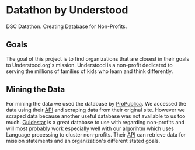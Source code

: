# Datathon by Understood
DSC Datathon. Creating Database for Non-Profits.

## Goals
The goal of this project is to find organizations that are closest in their goals to Understood.org's mission. Understood is a non-profit dedicated to serving the millions of families of kids who learn and think differently.


## Mining the Data
For mining the data we used the database by [ProPublica](https://projects.propublica.org/nonprofits/organizations/116037894). We accessed the data using their [API](https://projects.propublica.org/nonprofits/api) and scraping data from their original site. However we scraped data because another useful database was not available to us too much. [Guidestar](https://www.guidestar.org/) is a great database to use with regarding non-profits and will most probably work especially well with our algorihtm which uses Language processing to cluster non-profits. Their [API](https://apiportal.guidestar.org/) can retrieve data for mission statements and an organization's different stated goals.
